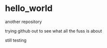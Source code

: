 # hello_world
another repository

trying github out to see what all the fuss is about

still testing
